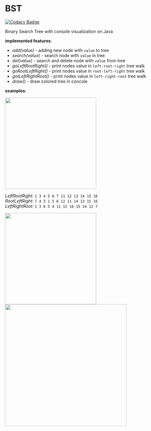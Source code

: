 # BST

[![Codacy Badge](https://api.codacy.com/project/badge/Grade/98f929e484504948af1cbf52efa0bd08)](https://www.codacy.com/app/Drapegnik/BST?utm_source=github.com&utm_medium=referral&utm_content=Drapegnik/BST&utm_campaign=badger)

Binary Search Tree with console visualization on Java

**implemented features**:
* *add(value)* - adding new node with ```value``` to tree
* *search(value)* - search node with ```value``` in tree
* *del(value)* - search and delete node with ```value``` from tree
* *goLeftRootRight()* - print nodes value in ```left-root-right``` tree walk
* *goRootLeftRight()* - print nodes value in ```root-left-right``` tree walk
* *gotLeftRightRoot()* - print nodes value in ```left-right-root``` tree walk
* *draw()* - draw colored tree in concole

**examples**:

<img src="http://res.cloudinary.com/dzsjwgjii/image/upload/v1474806366/tree1.png" width=300px/>

*LeftRootRight*: ```1 3 4 5 6 7 11 12 13 14 15 16``` <br>
*RootLeftRight*: ```7 4 3 1 5 6 12 11 14 13 15 16``` <br>
*LeftRightRoot*: ```1 3 6 5 4 11 13 16 15 14 12 7``` <br>

<img src="http://res.cloudinary.com/dzsjwgjii/image/upload/v1474806709/tree2.png" width=300px/><br>
<img src="http://res.cloudinary.com/dzsjwgjii/image/upload/v1474806709/tree3.png" width=400px/>
